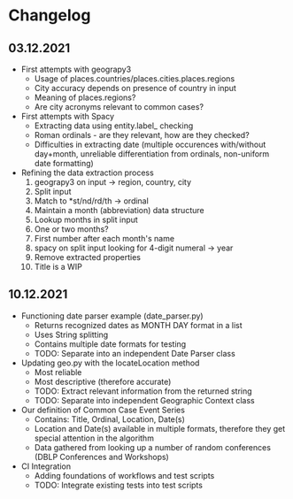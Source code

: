 # Changelog

## 03.12.2021
* First attempts with geograpy3
	- Usage of places.countries/places.cities.places.regions
	- City accuracy depends on presence of country in input
	- Meaning of places.regions?
	- Are city acronyms relevant to common cases?
* First attempts with Spacy
	- Extracting data using entity.label_ checking
	- Roman ordinals - are they relevant, how are they checked?
	- Difficulties in extracting date (multiple occurences with/without day+month, unreliable differentiation from ordinals, non-uniform date formatting)
* Refining the data extraction process
	1. geograpy3 on input -> region, country, city
	2. Split input
	3. Match to *st/nd/rd/th -> ordinal
	4. Maintain a month (abbreviation) data structure
	5. Lookup months in split input
	6. One or two months?
	7. First number after each month's name
	8. spacy on split input looking for 4-digit numeral -> year
	9. Remove extracted properties
	10. Title is a WIP		

## 10.12.2021
* Functioning date parser example (date_parser.py)
	- Returns recognized dates as MONTH DAY format in a list
	- Uses String splitting
	- Contains multiple date formats for testing
	- TODO: Separate into an independent Date Parser class
* Updating geo.py with the locateLocation method
	- Most reliable
	- Most descriptive (therefore accurate)
	- TODO: Extract relevant information from the returned string
	- TODO: Separate into independent Geographic Context class
* Our definition of Common Case Event Series
	- Contains: Title, Ordinal, Location, Date(s)
	- Location and Date(s) available in multiple formats, therefore they get special attention in the algorithm
	- Data gathered from looking up a number of random conferences (DBLP Conferences and Workshops)
* CI Integration
	- Adding foundations of workflows and test scripts
	- TODO: Integrate existing tests into test scripts
